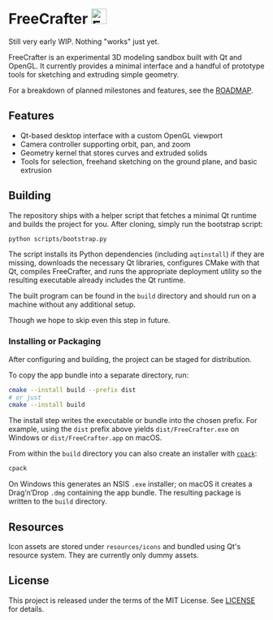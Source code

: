 # FreeCrafter  <img width="30" height="30" alt="FreeCrafter Logo" src="https://github.com/user-attachments/assets/4fb35500-bc0c-4275-97a9-96ad20268567" />

Still very early WIP. Nothing "works" just yet.

FreeCrafter is an experimental 3D modeling sandbox built with Qt and OpenGL. It currently provides a minimal interface and a handful of prototype tools for sketching and extruding simple geometry.

For a breakdown of planned milestones and features, see the [ROADMAP](ROADMAP.md).

## Features
- Qt-based desktop interface with a custom OpenGL viewport
- Camera controller supporting orbit, pan, and zoom
- Geometry kernel that stores curves and extruded solids
- Tools for selection, freehand sketching on the ground plane, and basic extrusion

## Building

The repository ships with a helper script that fetches a minimal Qt runtime and
builds the project for you. After cloning, simply run the bootstrap script:

```bash
python scripts/bootstrap.py
```

The script installs its Python dependencies (including `aqtinstall`) if they are
missing, downloads the necessary Qt libraries, configures CMake with that Qt,
compiles FreeCrafter, and runs the appropriate deployment utility so the
resulting executable already includes the Qt runtime.

The built program can be found in the `build` directory and should run on a
machine without any additional setup.

Though we hope to skip even this step in future.

### Installing or Packaging

After configuring and building, the project can be staged for distribution.

To copy the app bundle into a separate directory, run:

```bash
cmake --install build --prefix dist
# or just
cmake --install build
```

The install step writes the executable or bundle into the chosen prefix. For
example, using the `dist` prefix above yields `dist/FreeCrafter.exe` on Windows
or `dist/FreeCrafter.app` on macOS.

From within the `build` directory you can also create an installer with
[`cpack`](https://cmake.org/cmake/help/latest/module/CPack.html):

```bash
cpack
```

On Windows this generates an NSIS `.exe` installer; on macOS it creates a
Drag’n’Drop `.dmg` containing the app bundle. The resulting package is written
to the `build` directory.

## Resources
Icon assets are stored under `resources/icons` and bundled using Qt's resource system.  They are currently only dummy assets.

## License
This project is released under the terms of the MIT License. See [LICENSE](LICENSE) for details.
